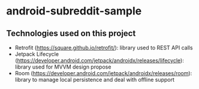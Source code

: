 # android-subreddit-sample

## Technologies used on this project
- Retrofit (https://square.github.io/retrofit/): library used to REST API calls
- Jetpack Lifecycle (https://developer.android.com/jetpack/androidx/releases/lifecycle): library used for MVVM design propose
- Room (https://developer.android.com/jetpack/androidx/releases/room): library to manage local persistence and deal with offline support

